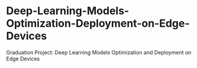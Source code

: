 # Deep-Learning-Models-Optimization-Deployment-on-Edge-Devices
Graduation Project: Deep Learning Models Optimization and Deployment on Edge Devices

